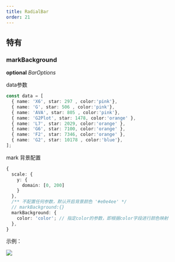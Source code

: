 ```yaml
---
title: RadialBar
order: 21
---
```


##  特有

### markBackground

<description>**optional** *BarOptions*</description>

data参数
```ts
const data = [
  { name: 'X6', star: 297 , color:'pink'},
  { name: 'G', star: 506 , color:'pink'},
  { name: 'AVA', star: 805 , color:'pink'},
  { name: 'G2Plot', star: 1478, color:'orange' },
  { name: 'L7', star: 2029, color:'orange' },
  { name: 'G6', star: 7100, color:'orange' },
  { name: 'F2', star: 7346, color:'orange' },
  { name: 'G2', star: 10178 , color:'blue'},
];
```

mark 背景配置

```ts
{
  scale: {
    y: {
      domain: [0, 200]
    }
  },
  /** 不配置任何参数，默认开启背景颜色 '#e0e4ee' */
  // markBackground:{}
  markBackground: {
    color: 'color'; // 指定color的参数，即根据color字段进行颜色映射
  },
}
```

示例：

<img src="https://mdn.alipayobjects.com/huamei_qa8qxu/afts/img/A*4IsBSoYrLL4AAAAAAAAAAAAADmJ7AQ/original" />

